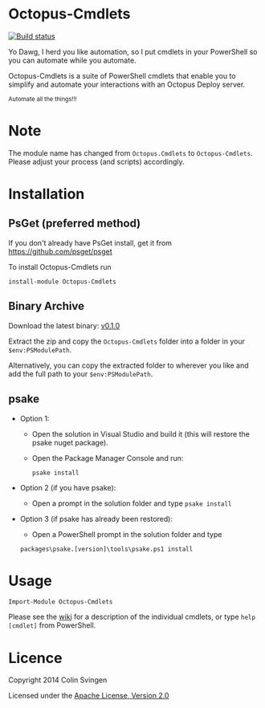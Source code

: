 Octopus-Cmdlets
===============
[![Build status](https://ci.appveyor.com/api/projects/status/i5xjnh3ar642j05p?svg=true)](https://ci.appveyor.com/project/Swoogan/octopus-cmdlets)

Yo Dawg, I herd you like automation, so I put cmdlets in your PowerShell so you
can automate while you automate.

Octopus-Cmdlets is a suite of PowerShell cmdlets that enable you to simplify 
and automate your interactions with an Octopus Deploy server.

<sub>Automate all the things!!!<sub>

Note
====
The module name has changed from `Octopus.Cmdlets` to `Octopus-Cmdlets`. Please 
adjust your process (and scripts) accordingly.

Installation
============
PsGet (preferred method)
------------------------
If you don't already have PsGet install, get it from https://github.com/psget/psget

To install Octopus-Cmdlets run

    install-module Octopus-Cmdlets

Binary Archive
--------------
Download the latest binary: [v0.1.0](https://github.com/Swoogan/Octopus-Cmdlets/releases/download/v0.1.0/Octopus-Cmdlets-v0.1.0.zip)

Extract the zip and copy the `Octopus-Cmdlets` folder into a folder in your
`$env:PSModulePath`.

Alternatively, you can copy the extracted folder to wherever you like and add
the full path to your `$env:PSModulePath`.

psake
-----
* Option 1:
	* Open the solution in Visual Studio and build it (this will restore the psake nuget package).
	* Open the Package Manager Console and run:

		`psake install`

* Option 2 (if you have psake):	
	* Open a prompt in the solution folder and type `psake install`

* Option 3 (if psake has already been restored):	
	* Open a PowerShell prompt in the solution folder and type 
	
    `packages\psake.[version]\tools\psake.ps1 install`
	
Usage
=====

    Import-Module Octopus-Cmdlets

Please see the [wiki](https://github.com/Swoogan/Octopus-Cmdlets/wiki) for a 
description of the individual cmdlets, or type `help [cmdlet]` from PowerShell.

Licence
=======
Copyright 2014 Colin Svingen

   Licensed under the [Apache License, Version 2.0](http://www.apache.org/licenses/LICENSE-2.0)

